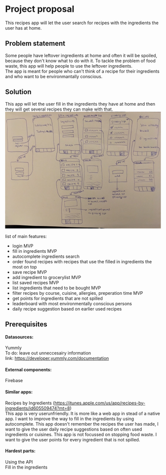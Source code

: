 # Project proposal

This recipes app will let the user search for recipes with the ingredients the user has at home.  
  
## Problem statement  
Some people have leftover ingredients at home and often it will be spoiled, because they don't know what to do with it.
To tackle the problem of food waste, this app will help people to use the leftover ingredients.  
The app is meant for people who can't think of a recipe for their ingredients and who want to be environmantally conscious.  
  
## Solution  
This app will let the user fill in the ingredients they have at home and then they will get several recipes they can make with that.  
<img src=https://github.com/LouiseIris/AppProject/blob/master/schets.jpg width="1000">  
  
list of main features:  
* login MVP  
* fill in ingredients MVP  
* autocomplete ingredients search
* order found recipes with recipes that use the filled in ingredients the most on top 
* save recipe MVP  
* add ingredient to grocerylist MVP  
* list saved recipes MVP  
* list ingredients that need to be bought MVP  
* filter recipes by course, cuisine, allergies, preperation time MVP
* get points for ingredients that are not spilled
* leaderboard with most environmentally conscious persons
* daily recipe suggestion based on earlier used recipes
  
## Prerequisites  
#### Datasources:  
Yummly  
To do: leave out unneccesairy information  
link: https://developer.yummly.com/documentation  
  
#### External components:  
Firebase  
  
#### Similar apps:  
Recipes by Ingredients (https://itunes.apple.com/us/app/recipes-by-ingredients/id605509474?mt=8)  
This app is very userunfriendly. It is more like a web app in stead of a native app. I want to improve the way to fill in the ingredients by using autocomplete. This app doesn't remember the recipes the user has made, I want to give the user daily recipe suggestions based on often used ingredients or cuisines. This app is not focussed on stopping food waste. I want to give the user points for every ingredient that is not spilled.  
  
#### Hardest parts:  
Using the API  
Fill in the ingredients
